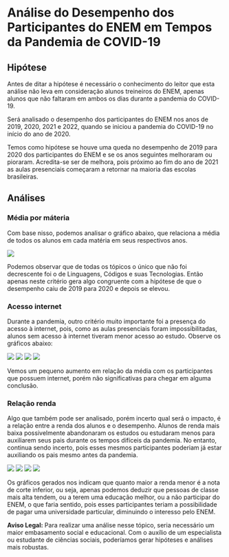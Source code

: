 # Análise do Desempenho dos Participantes do ENEM em Tempos da Pandemia de COVID-19


<h2>Hipótese</h2>

Antes de ditar a hipótese é necessário o conhecimento do leitor que esta análise não leva em consideração alunos treineiros do ENEM, apenas alunos que não faltaram em ambos os dias durante a pandemia do COVID-19.

Será analisado o desempenho dos participantes do ENEM nos anos de 2019, 2020, 2021 e 2022, quando se iniciou a pandemia do COVID-19 no início do ano de 2020.

Temos como hipótese se houve uma queda no desempenho de 2019 para 2020 dos participantes do ENEM e se os anos seguintes melhoraram ou pioraram. Acredita-se ser de melhora, pois próximo ao fim do ano de 2021 as aulas presenciais começaram a retornar na maioria das escolas brasileiras.


<h2>Análises</h2>

<h3>Média por máteria</h3>

Com base nisso, podemos analisar o gráfico abaixo, que relaciona a média de todos os alunos em cada matéria em seus respectivos anos.

![](imagens\media_materia.png)

Podemos observar que de todas os tópicos o único que não foi decrescente foi o de Linguagens, Códigos e suas Tecnologias. Então apenas neste critério gera algo congruente com a hipótese de que o desempenho caiu de 2019 para 2020 e depois se elevou.

<h3>Acesso internet</h3>


Durante a pandemia, outro critério muito importante foi a presença do acesso à internet, pois, como as aulas presenciais foram impossibilitadas, alunos sem acesso à internet tiveram menor acesso ao estudo. Observe os gráficos abaixo:

![](imagens\internet_2019.png)
![](imagens\internet_2020.png)
![](imagens\internet_2021.png)
![](imagens\internet_2022.png)

Vemos um pequeno aumento em relação da média com os participantes que possuem internet, porém não significativas para chegar em alguma conclusão.

<h3>Relação renda</h3>


Algo que também pode ser analisado, porém incerto qual será o impacto, é a relação entre a renda dos alunos e o desempenho. Alunos de renda mais baixa possivelmente abandonaram os estudos ou estudaram menos para auxiliarem seus pais durante os tempos difíceis da pandemia. No entanto, continua sendo incerto, pois esses mesmos participantes poderiam já estar auxiliando os pais mesmo antes da pandemia.

![](imagens\disper_2019.png)
![](imagens\disper_2020.png)
![](imagens\disper_2021.png)
![](imagens\disper_2022.png)

Os gráficos gerados nos indicam que quanto maior a renda menor é a nota de corte inferior, ou seja, apenas podemos deduzir que pessoas de classe mais alta tendem, ou a terem uma educação melhor, ou a não participar do ENEM, o que faria sentido, pois esses participantes teriam a possibilidade de pagar uma universidade particular, diminuindo o interesso pelo ENEM. 

**Aviso Legal:** Para realizar uma análise nesse tópico, seria necessário um maior embasamento social e educacional. Com o auxílio de um especialista ou estudante de ciências sociais, poderíamos gerar hipóteses e análises mais robustas.
